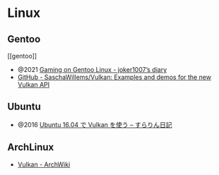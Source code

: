 # Linux

## Gentoo

[[gentoo]]

- @2021 [Gaming on Gentoo Linux - joker1007’s diary](https://joker1007.hatenablog.com/entry/2021/04/10/223111)
- [GitHub - SaschaWillems/Vulkan: Examples and demos for the new Vulkan API](https://github.com/SaschaWillems/Vulkan)

## Ubuntu

- @2016 [Ubuntu 16.04 で Vulkan を使う – すらりん日記](https://blog.techlab-xe.net/post-4506/)

## ArchLinux

- [Vulkan - ArchWiki](https://wiki.archlinux.jp/index.php/Vulkan)
